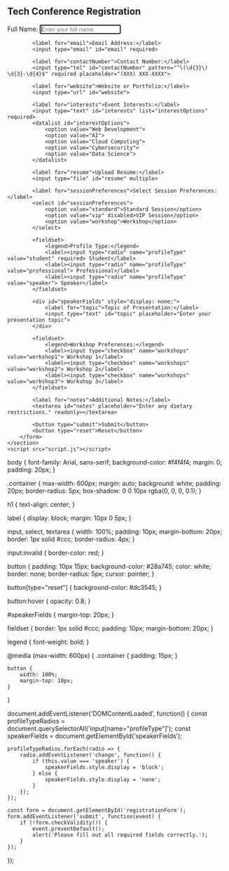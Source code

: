 <!DOCTYPE html>
<html lang="en">
<head>
    <meta charset="UTF-8">
    <meta name="viewport" content="width=device-width, initial-scale=1.0">
    <title>Event Registration</title>
    <link rel="stylesheet" href="styles.css">
</head>
<body>
    <section class="container">
        <h1>Tech Conference Registration</h1>
        <form id="registrationForm" novalidate>
            <label for="fullName">Full Name:</label>
            <input type="text" id="fullName" placeholder="Enter your full name" required autofocus>

            <label for="email">Email Address:</label>
            <input type="email" id="email" required>

            <label for="contactNumber">Contact Number:</label>
            <input type="tel" id="contactNumber" pattern="^\(\d{3}\) \d{3}-\d{4}$" required placeholder="(XXX) XXX-XXXX">

            <label for="website">Website or Portfolio:</label>
            <input type="url" id="website">

            <label for="interests">Event Interests:</label>
            <input type="text" id="interests" list="interestOptions" required>
            <datalist id="interestOptions">
                <option value="Web Development">
                <option value="AI">
                <option value="Cloud Computing">
                <option value="Cybersecurity">
                <option value="Data Science">
            </datalist>

            <label for="resume">Upload Resume:</label>
            <input type="file" id="resume" multiple>

            <label for="sessionPreferences">Select Session Preferences:</label>
            <select id="sessionPreferences">
                <option value="standard">Standard Session</option>
                <option value="vip" disabled>VIP Session</option>
                <option value="workshop">Workshop</option>
            </select>

            <fieldset>
                <legend>Profile Type:</legend>
                <label><input type="radio" name="profileType" value="student" required> Student</label>
                <label><input type="radio" name="profileType" value="professional"> Professional</label>
                <label><input type="radio" name="profileType" value="speaker"> Speaker</label>
            </fieldset>

            <div id="speakerFields" style="display: none;">
                <label for="topic">Topic of Presentation:</label>
                <input type="text" id="topic" placeholder="Enter your presentation topic">
            </div>

            <fieldset>
                <legend>Workshop Preferences:</legend>
                <label><input type="checkbox" name="workshops" value="workshop1"> Workshop 1</label>
                <label><input type="checkbox" name="workshops" value="workshop2"> Workshop 2</label>
                <label><input type="checkbox" name="workshops" value="workshop3"> Workshop 3</label>
            </fieldset>

            <label for="notes">Additional Notes:</label>
            <textarea id="notes" placeholder="Enter any dietary restrictions." readonly></textarea>

            <button type="submit">Submit</button>
            <button type="reset">Reset</button>
        </form>
    </section>
    <script src="script.js"></script>
</body>
</html>



body {
    font-family: Arial, sans-serif;
    background-color: #f4f4f4;
    margin: 0;
    padding: 20px;
}

.container {
    max-width: 600px;
    margin: auto;
    background: white;
    padding: 20px;
    border-radius: 5px;
    box-shadow: 0 0 10px rgba(0, 0, 0, 0.1);
}

h1 {
    text-align: center;
}

label {
    display: block;
    margin: 10px 0 5px;
}

input, select, textarea {
    width: 100%;
    padding: 10px;
    margin-bottom: 20px;
    border: 1px solid #ccc;
    border-radius: 4px;
}

input:invalid {
    border-color: red;
}

button {
    padding: 10px 15px;
    background-color: #28a745;
    color: white;
    border: none;
    border-radius: 5px;
    cursor: pointer;
}

button[type="reset"] {
    background-color: #dc3545;
}

button:hover {
    opacity: 0.8;
}

#speakerFields {
    margin-top: 20px;
}

fieldset {
    border: 1px solid #ccc;
    padding: 10px;
    margin-bottom: 20px;
}

legend {
    font-weight: bold;
}

@media (max-width: 600px) {
    .container {
        padding: 15px;
    }

    button {
        width: 100%;
        margin-top: 10px;
    }
}




document.addEventListener('DOMContentLoaded', function() {
    const profileTypeRadios = document.querySelectorAll('input[name="profileType"]');
    const speakerFields = document.getElementById('speakerFields');

    profileTypeRadios.forEach(radio => {
        radio.addEventListener('change', function() {
            if (this.value === 'speaker') {
                speakerFields.style.display = 'block';
            } else {
                speakerFields.style.display = 'none';
            }
        });
    });

    const form = document.getElementById('registrationForm');
    form.addEventListener('submit', function(event) {
        if (!form.checkValidity()) {
            event.preventDefault();
            alert('Please fill out all required fields correctly.');
        }
    });
});
